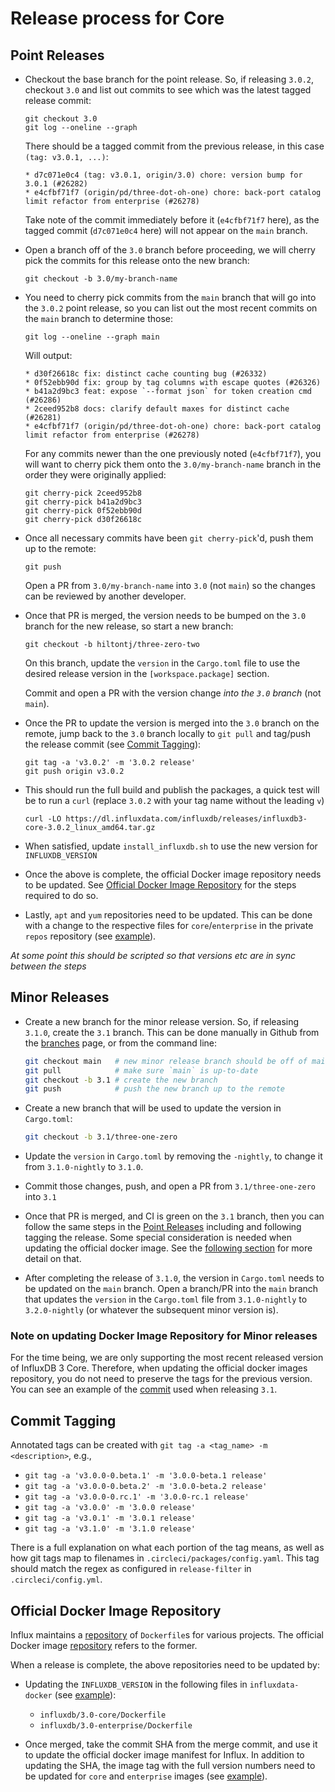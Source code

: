 # Release process for Core

## Point Releases

- Checkout the base branch for the point release. So, if releasing `3.0.2`, checkout `3.0` and list
  out commits to see which was the latest tagged release commit:
  ```
  git checkout 3.0
  git log --oneline --graph
  ```
  There should be a tagged commit from the previous release, in this case `(tag: v3.0.1, ...)`:
  ```
  * d7c071e0c4 (tag: v3.0.1, origin/3.0) chore: version bump for 3.0.1 (#26282)
  * e4cfbf71f7 (origin/pd/three-dot-oh-one) chore: back-port catalog limit refactor from enterprise (#26278)
  ```
  Take note of the commit immediately before it (`e4cfbf71f7` here), as the tagged commit (`d7c071e0c4` here)
  will not appear on the `main` branch.

- Open a branch off of the `3.0` branch before proceeding, we will cherry pick the commits for this
  release onto the new branch:
  ```
  git checkout -b 3.0/my-branch-name
  ```

- You need to cherry pick commits from the `main` branch that will go into the `3.0.2` point release,
  so you can list out the most recent commits on the `main` branch to determine those:
  ```
  git log --oneline --graph main
  ```
  Will output:
  ```
  * d30f26618c fix: distinct cache counting bug (#26332)
  * 0f52ebb90d fix: group by tag columns with escape quotes (#26326)
  * b41a2d9bc3 feat: expose `--format json` for token creation cmd (#26286)
  * 2ceed952b8 docs: clarify default maxes for distinct cache (#26281)
  * e4cfbf71f7 (origin/pd/three-dot-oh-one) chore: back-port catalog limit refactor from enterprise (#26278)
  ```
  For any commits newer than the one previously noted (`e4cfbf71f7`), you will want to cherry pick
  them onto the `3.0/my-branch-name` branch in the order they were originally applied:
  ```
  git cherry-pick 2ceed952b8
  git cherry-pick b41a2d9bc3
  git cherry-pick 0f52ebb90d
  git cherry-pick d30f26618c
  ```

- Once all necessary commits have been `git cherry-pick`'d, push them up to the remote:
  ```
  git push
  ```
  Open a PR from `3.0/my-branch-name` into `3.0` (not `main`) so the changes can be reviewed by
  another developer.

- Once that PR is merged, the version needs to be bumped on the `3.0` branch for the new release, so
  start a new branch:
  ```
  git checkout -b hiltontj/three-zero-two
  ```
  On this branch, update the `version` in the `Cargo.toml` file to use the desired release version
  in the `[workspace.package]` section.

  Commit and open a PR with the version change _into the `3.0` branch_ (not `main`).

- Once the PR to update the version is merged into the `3.0` branch on the remote, jump back to the
  `3.0` branch locally to `git pull` and tag/push the release commit (see
  [Commit Tagging](#commit-tagging)):
  ```
  git tag -a 'v3.0.2' -m '3.0.2 release'
  git push origin v3.0.2
  ```

- This should run the full build and publish the packages, a quick test will be to run a `curl`
  (replace `3.0.2` with your tag name without the leading `v`)

  ```
  curl -LO https://dl.influxdata.com/influxdb/releases/influxdb3-core-3.0.2_linux_amd64.tar.gz
  ```

- When satisfied, update `install_influxdb.sh` to use the new version for `INFLUXDB_VERSION`

- Once the above is complete, the official Docker image repository needs to be updated. See
  [Official Docker Image Repository](#official-docker-image-repository) for the steps required to
  do so.

- Lastly, `apt` and `yum` repositories need to be updated. This can be done with a change to the
  respective files for `core`/`enterprise` in the private `repos` repository (see [example][repos-commit]).

_At some point this should be scripted so that versions etc are in sync between the steps_

[repos-commit]: https://github.com/influxdata/repos/pull/179/commits/fa0f8374e52ee86359efd00ce7dcb011d5ebb37a

## Minor Releases

- Create a new branch for the minor release version. So, if releasing `3.1.0`, create the `3.1`
  branch. This can be done manually in Github from the [branches][gh-branches] page, or from the
  command line:
  ```sh
  git checkout main   # new minor release branch should be off of main
  git pull            # make sure `main` is up-to-date
  git checkout -b 3.1 # create the new branch
  git push            # push the new branch up to the remote
  ```

  [gh-branches]: https://github.com/influxdata/influxdb/branches

- Create a new branch that will be used to update the version in `Cargo.toml`:
  ```sh
  git checkout -b 3.1/three-one-zero
  ```

- Update the `version` in `Cargo.toml` by removing the `-nightly`, to change it from `3.1.0-nightly`
  to `3.1.0`.

- Commit those changes, push, and open a PR from `3.1/three-one-zero` into `3.1`

- Once that PR is merged, and CI is green on the `3.1` branch, then you can follow the same steps
  in the [Point Releases](#point-releases) including and following tagging the release. Some special
  consideration is needed when updating the official docker image. See the
  [following section](#note-on-updating-Docker-Image-Repository-for-Minor-releases) for more detail
  on that.

- After completing the release of `3.1.0`, the version in `Cargo.toml` needs to be updated on the
  `main` branch. Open a branch/PR into the `main` branch that updates the `version` in the
  `Cargo.toml` file from `3.1.0-nightly` to `3.2.0-nightly` (or whatever the subsequent minor
  version is).

### Note on updating Docker Image Repository for Minor releases

For the time being, we are only supporting the most recent released version of InfluxDB 3 Core.
Therefore, when updating the official docker images repository, you do not need to preserve the tags
for the previous version. You can see an example of the [commit][3-1-docker-commit] used when
releasing `3.1`.

[3-1-docker-commit]: https://github.com/docker-library/official-images/pull/19123/commits/0bcd57c914f0639c7c07b2dc018469794ac5d367

## Commit Tagging

Annotated tags can be created with `git tag -a <tag_name> -m <description>`, e.g.,

- `git tag -a 'v3.0.0-0.beta.1' -m '3.0.0-beta.1 release'`
- `git tag -a 'v3.0.0-0.beta.2' -m '3.0.0-beta.2 release'`
- `git tag -a 'v3.0.0-0.rc.1' -m '3.0.0-rc.1 release'`
- `git tag -a 'v3.0.0' -m '3.0.0 release'`
- `git tag -a 'v3.0.1' -m '3.0.1 release'`
- `git tag -a 'v3.1.0' -m '3.1.0 release'`

There is a full explanation on what each portion of the tag means, as well as how git tags map to
filenames in `.circleci/packages/config.yaml`. This tag should match the regex as configured in
`release-filter` in `.circleci/config.yml`.

## Official Docker Image Repository

Influx maintains a [repository][influx-docker] of `Dockerfile`s for various projects. The official
Docker image [repository][docker-official] refers to the former.

When a release is complete, the above repositories need to be updated by:

- Updating the `INFLUXDB_VERSION` in the following files in `influxdata-docker` (see [example][ex1]):
  - `influxdb/3.0-core/Dockerfile`
  - `influxdb/3.0-enterprise/Dockerfile`

- Once merged, take the commit SHA from the merge commit, and use it to update the official docker
  image manifest for Influx. In addition to updating the SHA, the image tag with the full version
  numbers need to be updated for `core` and `enterprise` images (see [example][ex2]).

[influx-docker]: https://github.com/influxdata/influxdata-docker
[docker-official]: https://github.com/docker-library/official-images
[ex1]: https://github.com/influxdata/influxdata-docker/commit/a956adaa6d24473d3ea6b9c638d9b4658dfecc44
[ex2]: https://github.com/docker-library/official-images/pull/18972/commits/e543ab7774878d9246ee95c50e8719844b6c6788
